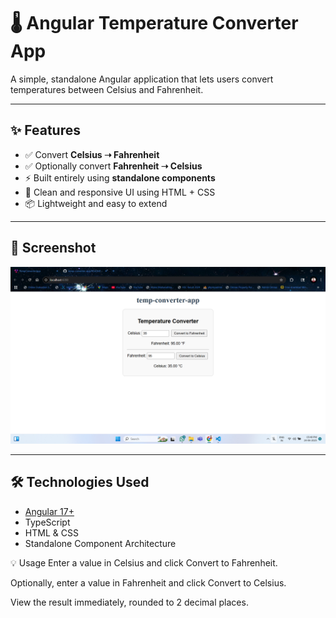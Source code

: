 # 🌡️ Angular Temperature Converter App

A simple, standalone Angular application that lets users convert temperatures between Celsius and Fahrenheit.

---

## ✨ Features

- ✅ Convert **Celsius ➝ Fahrenheit**
- ✅ Optionally convert **Fahrenheit ➝ Celsius**
- ⚡ Built entirely using **standalone components**
- 🎯 Clean and responsive UI using HTML + CSS
- 📦 Lightweight and easy to extend

---

## 📸 Screenshot

![screenshot](screenshot.png) <!-- Replace with actual image if available -->

---

## 🛠️ Technologies Used

- [Angular 17+](https://angular.io/)
- TypeScript
- HTML & CSS
- Standalone Component Architecture

💡 Usage
Enter a value in Celsius and click Convert to Fahrenheit.

Optionally, enter a value in Fahrenheit and click Convert to Celsius.

View the result immediately, rounded to 2 decimal places.




